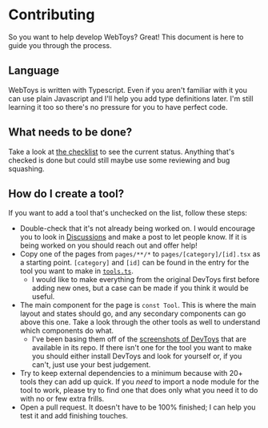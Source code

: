 # Contributing

So you want to help develop WebToys? Great! This document is here to guide you through the process.

## Language

WebToys is written with Typescript. Even if you aren't familiar with it you can use plain Javascript and I'll help you add type definitions later. I'm still learning it too so there's no pressure for you to have perfect code.

## What needs to be done?

Take a look at [the checklist](readme.md#features) to see the current status. Anything that's checked is done but could still maybe use some reviewing and bug squashing.

## How do I create a tool?

If you want to add a tool that's unchecked on the list, follow these steps:

- Double-check that it's not already being worked on. I would encourage you to look in [Discussions](https://github.com/katacarbix/webtoys/discussions) and make a post to let people know. If it is being worked on you should reach out and offer help!
- Copy one of the pages from `pages/**/*` to `pages/[category]/[id].tsx` as a starting point. `[category]` and `[id]` can be found in the entry for the tool you want to make in [`tools.ts`](shared/tools.ts).
  - I would like to make everything from the original DevToys first before adding new ones, but a case can be made if you think it would be useful.
- The main component for the page is `const Tool`. This is where the main layout and states should go, and any secondary components can go above this one. Take a look through the other tools as well to understand which components do what.
  - I've been basing them off of the [screenshots of DevToys](https://github.com/veler/DevToys/tree/main/assets/screenshots/Dark) that are available in its repo. If there isn't one for the tool you want to make you should either install DevToys and look for yourself or, if you can't, just use your best judgement.
- Try to keep external dependencies to a minimum because with 20+ tools they can add up quick. If you *need* to import a node module for the tool to work, please try to find one that does only what you need it to do with no or few extra frills.
- Open a pull request. It doesn't have to be 100% finished; I can help you test it and add finishing touches.
